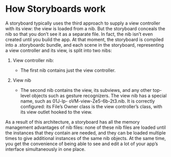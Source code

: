 #  How Storyboards work


 A storyboard typically uses the third approach to supply a view controller with its view: the view is loaded from a nib. But the storyboard conceals the nib so that you don’t see it as a separate file. In fact, the nib isn’t even created until you build the app. At that moment, the storyboard is compiled into a .storyboardc bundle, and each scene in the storyboard, representing a view controller and its view, is split into two nibs:
 
 1.  View controller nib:
 
        - The first nib contains just the view controller.

2.  View nib

    - The second nib contains the view, its subviews, and any other top-level objects such as gesture recognizers. The view nib has a special name, such as 01J-lp- oVM-view-Ze5-6b-2t3.nib. It is correctly configured: its File’s Owner class is the view controller’s class, with its view outlet hooked to the view.

As a result of this architecture, a storyboard has all the memory management advantages of nib files: none of these nib files are loaded until the instances that they contain are needed, and they can be loaded multiple times to give additional instances of the same nib objects. At the same time, you get the convenience of being able to see and edit a lot of your app’s interface simultaneously in one place.
